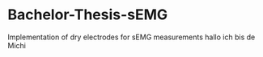 # Bachelor-Thesis-sEMG
Implementation of dry electrodes for sEMG measurements
hallo ich bis de Michi
